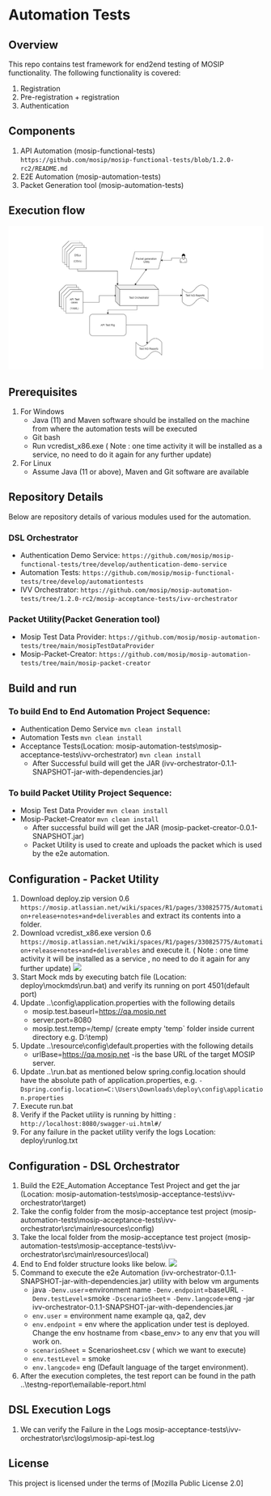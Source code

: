 # Automation Tests

## Overview
This repo contains test framework for end2end testing of MOSIP functionality.  The following functionality is covered:
1. Registration 
1. Pre-registration + registration 
1. Authentication

## Components

1. API Automation (mosip-functional-tests)
     `https://github.com/mosip/mosip-functional-tests/blob/1.2.0-rc2/README.md`
1. E2E Automation (mosip-automation-tests)
1. Packet Generation tool (mosip-automation-tests)

## Execution flow	
![](docs/test-orchestrator.png)

## Prerequisites

1. For Windows
    * Java (11) and Maven  software should be installed on the machine from where the automation tests will be executed
    * Git bash
    * Run vcredist_x86.exe ( Note : one time activity it will be installed as a service, no need to do it again for any further update)
1. For Linux
     * Assume Java (11 or above), Maven and Git software are available

## Repository Details
Below are repository details of various modules used for the automation.

### DSL Orchestrator
* Authentication Demo Service: `https://github.com/mosip/mosip-functional-tests/tree/develop/authentication-demo-service `
* Automation Tests: `https://github.com/mosip/mosip-functional-tests/tree/develop/automationtests`
* IVV Orchestrator: `https://github.com/mosip/mosip-automation-tests/tree/1.2.0-rc2/mosip-acceptance-tests/ivv-orchestrator`

### Packet Utility(Packet Generation tool)
* Mosip Test Data Provider: `https://github.com/mosip/mosip-automation-tests/tree/main/mosipTestDataProvider`
* Mosip-Packet-Creator: `https://github.com/mosip/mosip-automation-tests/tree/main/mosip-packet-creator`


## Build and run
### To build End to End Automation Project Sequence:
* Authentication Demo Service `mvn clean install`
* Automation Tests `mvn clean install`
* Acceptance Tests(Location: mosip-automation-tests\mosip-acceptance-tests\ivv-orchestrator) `mvn clean install`
    - After Successful build will get the JAR (ivv-orchestrator-0.1.1-SNAPSHOT-jar-with-dependencies.jar)

### To build Packet Utility Project Sequence:
* Mosip Test Data Provider `mvn clean install`
* Mosip-Packet-Creator `mvn clean install`
    - After successful build will get the JAR (mosip-packet-creator-0.0.1-SNAPSHOT.jar)
    - Packet Utility is used to create and uploads the packet which is used by the e2e automation.


## Configuration - Packet Utility
1. Download deploy.zip version 0.6 `https://mosip.atlassian.net/wiki/spaces/R1/pages/330825775/Automation+release+notes+and+deliverables` and extract its contents into a folder.
1. Download vcredist_x86.exe version 0.6 `https://mosip.atlassian.net/wiki/spaces/R1/pages/330825775/Automation+release+notes+and+deliverables` and execute it.
  ( Note : one time activity it will be installed as a service , no need to do it again for any further update)
  ![](docs/deploy-folder-structure.png)
1. Start Mock mds by executing batch file (Location: deploy\mockmds\run.bat) and verify its running on port 4501(default port)
1. Update ..\config\application.properties with the following details
      * mosip.test.baseurl=https://qa.mosip.net
      * server.port=8080
      * mosip.test.temp=/temp/ (create empty 'temp` folder inside current directory e.g. D:\temp)
1. Update ..\resource\config\default.properties with the following details 
      * urlBase=https://qa.mosip.net -is the base URL of the target MOSIP server.
1.	Update ..\run.bat as mentioned below
	spring.config.location should have the absolute path of application.properties, e.g.
    `-Dspring.config.location=C:\Users\Downloads\deploy\config\application.properties`
1.	Execute run.bat
1.	Verify if the Packet utility is running by hitting :  `http://localhost:8080/swagger-ui.html#/ `
1.	For any failure in the packet utility verify the logs Location: deploy\runlog.txt


## Configuration - DSL Orchestrator
1. Build the E2E_Automation Acceptance Test Project and get the jar (Location: mosip-automation-tests\mosip-acceptance-tests\ivv-orchestrator\target) 
2. Take the config folder from the mosip-acceptance test project (mosip-automation-tests\mosip-acceptance-tests\ivv-orchestrator\src\main\resources\config) 
3. Take the local folder from the mosip-acceptance test project (mosip-automation-tests\mosip-acceptance-tests\ivv-orchestrator\src\main\resources\local) 
4. End to End folder structure looks like below.
![](docs/e2efolder-structure.png)
1. Command to execute the e2e Automation (ivv-orchestrator-0.1.1-SNAPSHOT-jar-with-dependencies.jar) utility with below vm arguments
     * java `-Denv.user`=environment name `-Denv.endpoint`=baseURL `-Denv.testLevel`=smoke `-DscenarioSheet`=<Scenario Sheet Name> `-Denv.langcode`=eng -jar ivv-orchestrator-0.1.1-SNAPSHOT-jar-with-dependencies.jar
     * `env.user`  =  environment name example qa, qa2, dev
     * `env.endpoint` = env where the application under test is deployed. Change the env hostname from <base_env> to any env that you will work on.
     * `scenarioSheet` = Scenariosheet.csv ( which we want to execute)
     * `env.testLevel` = smoke
     * `env.langcode`= eng (Default language of the target environment).
1. After the execution completes, the test report can be found in the path ..\testng-report\emailable-report.html

## DSL Execution Logs
1. We can verify the Failure in the Logs mosip-acceptance-tests\ivv-orchestrator\src\logs\mosip-api-test.log


## License
This project is licensed under the terms of [Mozilla Public License 2.0]
